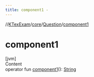 ```yaml
---
title: component1 -
---
```

//[KTexExam](../../index.md)/[core](../index.md)/[Question](index.md)/[component1](component1.md)



# component1  
[jvm]  
Content  
operator fun [component1](component1.md)(): [String](https://kotlinlang.org/api/latest/jvm/stdlib/kotlin/-string/index.html)  



